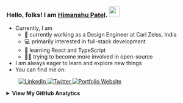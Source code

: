 ### Hello, folks! I am <a href="https://bio.link/patel_himanshu" target="_blank">Himanshu Patel</a>. <img src="https://media.giphy.com/media/hvRJCLFzcasrR4ia7z/giphy.gif" width="28">

<!--
Here are some ideas to get you started: 👋 
- 🔭 I’m currently working on ...
- 🌱 I’m currently learning ...
- 👯 I’m looking to collaborate on ...
- 🤔 I’m looking for help with ...
- 💬 Ask me about ...
- 📫 How to reach me: ...
- 😄 Pronouns: ...
- ⚡ Fun fact: ...
- 💼 working on getting a job/internship
- 👨🏼‍🎓 a final-year CSE undergrad at IIIT Naya Raipur (India)
-->

- Currently, I am
    - 💼 currently working as a Design Engineer at Carl Zeiss, India
    - 💻 primarily interested in full-stack development
    - 🧰 learning React and TypeScript
    - 👩‍💻 trying to become more involved in open-source
- I am always eager to learn and explore new things
- You can find me on:
<p> &emsp;&emsp;
    <a href="https://www.linkedin.com/in/patel-himanshu" target="_blank">
        <img alt="LinkedIn" title="LinkedIn" src="https://img.shields.io/badge/-LinkedIn-0A66C2?style=for-the-badge&logo=linkedin&logoColor=white"/>
    </a>
    <a href="https://twitter.com/_Patel_Himanshu" target="_blank">
        <img alt="Twitter" title="Twitter" src="https://img.shields.io/badge/-Twitter-1A91DA?style=for-the-badge&logo=twitter&logoColor=white"/>
    </a>
    <a href="https://patel-himanshu.github.io/" target="_blank">
        <img alt="Portfolio Website" title="Portfolio Website" src="https://img.shields.io/badge/-Portfolio%20Website-D2D2D2?style=for-the-badge&logoColor=white"/>
    </a>
</p>
<!-- - You can find me on:
  [<img align="center" height="25" src="https://img.icons8.com/color/144/000000/linkedin.png"/>](https://www.linkedin.com/in/patel-himanshu/)
  [<img align="center" height="25" src="https://img.icons8.com/color/144/000000/twitter.png"/>](https://twitter.com/_Patel_Himanshu) -->
  
<details>
    <summary>
        <strong>View My GitHub Analytics</strong>
    </summary>
    <p>
        <br />&emsp;
        <img src="https://github-readme-stats.vercel.app/api?username=patel-himanshu&show_icons=true&theme=react&count_private=true" alt="Himanshu Patel's Overall GitHub Stats" width="45%" />&emsp;&emsp;
        <img src="https://github-readme-streak-stats.herokuapp.com/?user=patel-himanshu&show_icons=true&theme=react&locale=en&layout=demo" alt="Himanshu Patel's GitHub Streak Stats" width="45%" />
        <br />&emsp;
        <strong>Credits</strong>:&nbsp;
        (1) <em><a href="https://github.com/anuraghazra/github-readme-stats" target="_blank">GitHub Readme Stats</a></em> (Created by <a href="https://github.com/anuraghazra" target="_blank">Anurag Hazra</a>)
        <br />&emsp;&emsp;&emsp;&emsp;&emsp;&nbsp;
        (2) <em><a href="https://github.com/DenverCoder1/github-readme-streak-stats" target="_blank">GitHub Readme Streak Stats</a></em> (Created by <a href="https://github.com/DenverCoder1" target="_blank">Jonah Lawrence</a>)
    </p>
</details> 
